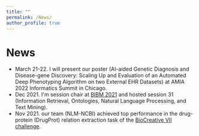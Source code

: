 ```yaml
---
title: ""
permalink: /News/
author_profile: true
---
```


# News #

- March 21-22. I will present our poster (AI-aided Genetic Diagnosis and Disease-gene Discovery: Scaling Up and Evaluation of an Automated Deep Phenotyping Algorithm on two External EHR Datasets) at AMIA 2022 Informatics Summit in Chicago.
- Dec 2021. I'm session chair at [BIBM 2021](https://ieeebibm.org/BIBM2021/) and hosted session 31 (Information Retrieval, Ontologies, Natural Language Processing, and Text Mining).
- Nov 2021. our team (NLM-NCBI) achieved top performance in the drug-protein (DrugProt) relation extraction task of the [BioCreative VII challenge](https://biocreative.bioinformatics.udel.edu/resources/publications/bc-vii-workshop-proceedings/).